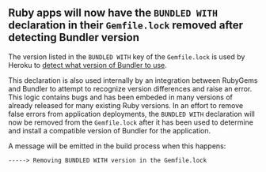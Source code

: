 ## Ruby apps will now have the `BUNDLED WITH` declaration in their `Gemfile.lock` removed after detecting Bundler version

The version listed in the `BUNDLED WITH` key of the `Gemfile.lock` is used by Heroku to [detect what version of Bundler to use](https://devcenter.heroku.com/articles/ruby-support#libraries).

This declaration is also used internally by an integration between RubyGems and Bundler to attempt to recognize version differences and raise an error. This logic contains bugs and has been embeded in many versions of already released for many existing Ruby versions. In an effort to remove false errors from application deployments, the `BUNDLED WITH` declaration will now be removed from the `Gemfile.lock` after it has been used to determine and install a compatible version of Bundler for the application.

A message will be emitted in the build process when this happens:

```
-----> Removing BUNDLED WITH version in the Gemfile.lock
```